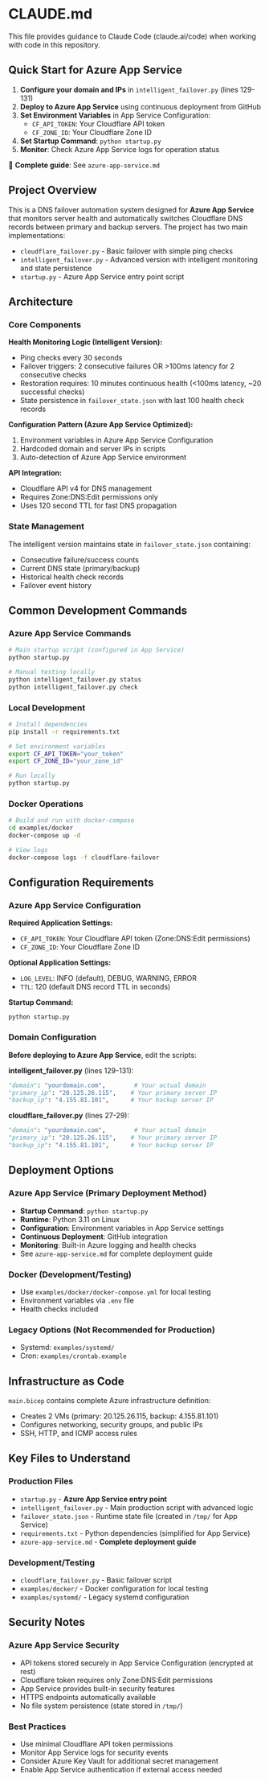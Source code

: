 # CLAUDE.md

This file provides guidance to Claude Code (claude.ai/code) when working with code in this repository.

## Quick Start for Azure App Service

1. **Configure your domain and IPs** in `intelligent_failover.py` (lines 129-131)
2. **Deploy to Azure App Service** using continuous deployment from GitHub
3. **Set Environment Variables** in App Service Configuration:
   - `CF_API_TOKEN`: Your Cloudflare API token
   - `CF_ZONE_ID`: Your Cloudflare Zone ID
4. **Set Startup Command**: `python startup.py`
5. **Monitor**: Check Azure App Service logs for operation status

📖 **Complete guide**: See `azure-app-service.md`

## Project Overview

This is a DNS failover automation system designed for **Azure App Service** that monitors server health and automatically switches Cloudflare DNS records between primary and backup servers. The project has two main implementations:

- `cloudflare_failover.py` - Basic failover with simple ping checks
- `intelligent_failover.py` - Advanced version with intelligent monitoring and state persistence
- `startup.py` - Azure App Service entry point script

## Architecture

### Core Components

**Health Monitoring Logic (Intelligent Version):**
- Ping checks every 30 seconds
- Failover triggers: 2 consecutive failures OR >100ms latency for 2 consecutive checks
- Restoration requires: 10 minutes continuous health (<100ms latency, ~20 successful checks)
- State persistence in `failover_state.json` with last 100 health check records

**Configuration Pattern (Azure App Service Optimized):**
1. Environment variables in Azure App Service Configuration
2. Hardcoded domain and server IPs in scripts
3. Auto-detection of Azure App Service environment

**API Integration:**
- Cloudflare API v4 for DNS management
- Requires Zone:DNS:Edit permissions only
- Uses 120 second TTL for fast DNS propagation

### State Management

The intelligent version maintains state in `failover_state.json` containing:
- Consecutive failure/success counts
- Current DNS state (primary/backup)
- Historical health check records
- Failover event history

## Common Development Commands

### Azure App Service Commands
```bash
# Main startup script (configured in App Service)
python startup.py

# Manual testing locally
python intelligent_failover.py status
python intelligent_failover.py check
```

### Local Development
```bash
# Install dependencies
pip install -r requirements.txt

# Set environment variables
export CF_API_TOKEN="your_token"
export CF_ZONE_ID="your_zone_id"

# Run locally
python startup.py
```

### Docker Operations
```bash
# Build and run with docker-compose
cd examples/docker
docker-compose up -d

# View logs
docker-compose logs -f cloudflare-failover
```

## Configuration Requirements

### Azure App Service Configuration
**Required Application Settings:**
- `CF_API_TOKEN`: Your Cloudflare API token (Zone:DNS:Edit permissions)
- `CF_ZONE_ID`: Your Cloudflare Zone ID

**Optional Application Settings:**
- `LOG_LEVEL`: INFO (default), DEBUG, WARNING, ERROR
- `TTL`: 120 (default DNS record TTL in seconds)

**Startup Command:**
```
python startup.py
```

### Domain Configuration
**Before deploying to Azure App Service**, edit the scripts:

**intelligent_failover.py** (lines 129-131):
```python
"domain": "yourdomain.com",        # Your actual domain
"primary_ip": "20.125.26.115",    # Your primary server IP
"backup_ip": "4.155.81.101",      # Your backup server IP
```

**cloudflare_failover.py** (lines 27-29):
```python
"domain": "yourdomain.com",        # Your actual domain
"primary_ip": "20.125.26.115",    # Your primary server IP
"backup_ip": "4.155.81.101",      # Your backup server IP
```

## Deployment Options

### Azure App Service (Primary Deployment Method)
- **Startup Command**: `python startup.py`
- **Runtime**: Python 3.11 on Linux
- **Configuration**: Environment variables in App Service settings
- **Continuous Deployment**: GitHub integration
- **Monitoring**: Built-in Azure logging and health checks
- See `azure-app-service.md` for complete deployment guide

### Docker (Development/Testing)
- Use `examples/docker/docker-compose.yml` for local testing
- Environment variables via `.env` file
- Health checks included

### Legacy Options (Not Recommended for Production)
- Systemd: `examples/systemd/`
- Cron: `examples/crontab.example`

## Infrastructure as Code

`main.bicep` contains complete Azure infrastructure definition:
- Creates 2 VMs (primary: 20.125.26.115, backup: 4.155.81.101)
- Configures networking, security groups, and public IPs
- SSH, HTTP, and ICMP access rules

## Key Files to Understand

### Production Files
- `startup.py` - **Azure App Service entry point**
- `intelligent_failover.py` - Main production script with advanced logic
- `failover_state.json` - Runtime state file (created in `/tmp/` for App Service)
- `requirements.txt` - Python dependencies (simplified for App Service)
- `azure-app-service.md` - **Complete deployment guide**

### Development/Testing
- `cloudflare_failover.py` - Basic failover script
- `examples/docker/` - Docker configuration for local testing
- `examples/systemd/` - Legacy systemd configuration

## Security Notes

### Azure App Service Security
- API tokens stored securely in App Service Configuration (encrypted at rest)
- Cloudflare token requires only Zone:DNS:Edit permissions
- App Service provides built-in security features
- HTTPS endpoints automatically available
- No file system persistence (state stored in `/tmp/`)

### Best Practices
- Use minimal Cloudflare API token permissions
- Monitor App Service logs for security events
- Consider Azure Key Vault for additional secret management
- Enable App Service authentication if external access needed